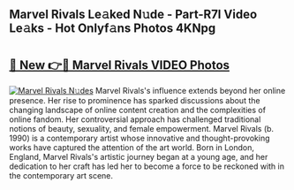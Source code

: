 ## Marvel Rivals Le𝚊ked N𝚞de - Part-R7l Video Le𝚊ks - Hot Onlyf𝚊ns Photos 4KNpg

# <h2><a href="http://ab45700.deff.icu/?id=Marvel+Rivals">🔗 New 👉🔴 Marvel Rivals VIDEO Photos</a></h2>

[![Marvel Rivals N𝚞des](https://i.imgur.com/rIISA9y.gif)](http://ab45700.deff.icu/?id=Marvel+Rivals)
Marvel Rivals's influence extends beyond her online presence. Her rise to prominence has sparked discussions about the changing landscape of online content creation and the complexities of online fandom. Her controversial approach has challenged traditional notions of beauty, sexuality, and female empowerment. Marvel Rivals (b. 1990) is a contemporary artist whose innovative and thought-provoking works have captured the attention of the art world. Born in London, England, Marvel Rivals's artistic journey began at a young age, and her dedication to her craft has led her to become a force to be reckoned with in the contemporary art scene.
